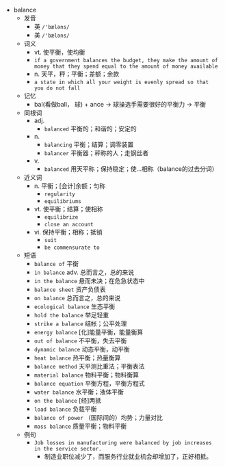 - balance
  - 发音
    - 英 `/'bæləns/`
    - 美 `/'bæləns/`
  - 词义
    - vt. 使平衡，使均衡
    - `if a government balances the budget, they make the amount of money that they spend equal to the amount of money available`
    - n. 天平，秤；平衡；差额；余款
    - `a state in which all your weight is evenly spread so that you do not fall`
  - 记忆
    - bal(看做ball， 球) + ance → 球操选手需要很好的平衡力 → 平衡
  - 同根词
    - adj.
      - `balanced` 平衡的；和谐的；安定的
    - n.
      - `balancing` 平衡；结算；调零装置
      - `balancer` 平衡器；秤称的人；走钢丝者
    - v.
      - `balanced` 用天平称；保持稳定；使…相称（balance的过去分词）
  - 近义词
    - n. 平衡；[会计]余额；匀称
      - `regularity`
      - `equilibriums`
    - vt. 使平衡；结算；使相称
      - `equilibrize`
      - `close an account`
    - vi. 保持平衡；相称；抵销
      - `suit`
      - `be commensurate to`
  - 短语
    - `balance of` 平衡 
    - `in balance` adv. 总而言之，总的来说 
    - `in the balance` 悬而未决；在危急状态中 
    - `balance sheet` 资产负债表 
    - `on balance` 总而言之，总的来说 
    - `ecological balance` 生态平衡 
    - `hold the balance` 举足轻重 
    - `strike a balance` 结帐；公平处理 
    - `energy balance` [化]能量平衡，能量衡算 
    - `out of balance` 不平衡，失去平衡 
    - `dynamic balance` 动态平衡，动平衡 
    - `heat balance` 热平衡；热量衡算 
    - `balance method` 天平测比重法；平衡表法 
    - `material balance` 物料平衡；物料衡算 
    - `balance equation` 平衡方程，平衡方程式 
    - `water balance` 水平衡；液体平衡 
    - `on the balance` [经]两抵 
    - `load balance` 负载平衡 
    - `balance of power` （国际间的）均势；力量对比 
    - `mass balance` 质量平衡；物料平衡 
  - 例句
    - `Job losses in manufacturing were balanced by job increases in the service sector.`
      - 制造业职位减少了，而服务行业就业机会却增加了，正好相抵。

